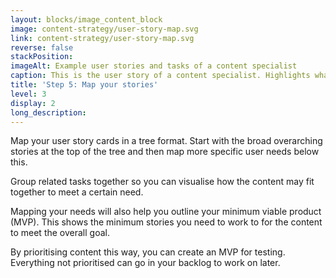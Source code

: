 ```yaml
---
layout: blocks/image_content_block
image: content-strategy/user-story-map.svg
link: content-strategy/user-story-map.svg
reverse: false
stackPosition:
imageAlt: Example user stories and tasks of a content specialist
caption: This is the user story of a content specialist. Highlights what the user needs to know (their pain points), and what the related tasks are that they're trying to achieve.
title: 'Step 5: Map your stories'
level: 3
display: 2
long_description:
---
```


Map your user story cards in a tree format. Start with the broad overarching stories at the top of the tree and then map more specific user needs below this.

Group related tasks together so you can visualise how the content may fit together to meet a certain need.

Mapping your needs will also help you outline your minimum viable product (MVP). This shows the minimum stories you need to work to for the content to meet the overall goal.

By prioritising content this way, you can create an MVP for testing. Everything not prioritised can go in your backlog to work on later.
